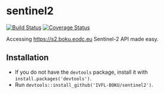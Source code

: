 # sentinel2

[![Build Status](https://travis-ci.org/IVFL-BOKU/sentinel2.svg?branch=master)](https://travis-ci.org/IVFL-BOKU/sentinel2)
[![Coverage Status](https://coveralls.io/repos/github/zozlak/ZPD/badge.svg?branch=master)](https://coveralls.io/github/IVFL-BOKU/sentinel2?branch=master)

Accessing https://s2.boku.eodc.eu Sentinel-2 API made easy.

## Installation

* If you do not have the `devtools` package, install it with `install.packages('devtools')`.
* Run `devtools::install_github('IVFL-BOKU/sentinel2')`.

